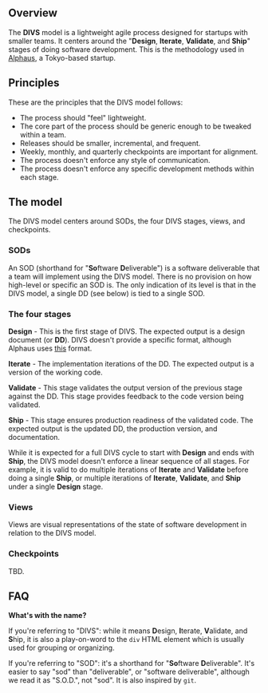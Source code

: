 ## Overview

The **DIVS** model is a lightweight agile process designed for startups with smaller teams. It centers around the "**Design**, **Iterate**, **Validate**, and **Ship**" stages of doing software development. This is the methodology used in [Alphaus](https://www.linkedin.com/company/alphaus/), a Tokyo-based startup.

## Principles

These are the principles that the DIVS model follows:

* The process should "feel" lightweight.
* The core part of the process should be generic enough to be tweaked within a team.
* Releases should be smaller, incremental, and frequent.
* Weekly, monthly, and quarterly checkpoints are important for alignment.
* The process doesn't enforce any style of communication.
* The process doesn't enforce any specific development methods within each stage.

## The model

The DIVS model centers around SODs, the four DIVS stages, views, and checkpoints.

### SODs

An SOD (shorthand for "**So**ftware **D**eliverable") is a software deliverable that a team will implement using the DIVS model. There is no provision on how high-level or specific an SOD is. The only indication of its level is that in the DIVS model, a single DD (see below) is tied to a single SOD.

### The four stages

**Design** - This is the first stage of DIVS. The expected output is a design document (or **DD**). DIVS doesn't provide a specific format, although Alphaus uses [this](https://github.com/alphauslabs/dd-fmt) format.

**Iterate** - The implementation iterations of the DD. The expected output is a version of the working code.

**Validate** - This stage validates the output version of the previous stage against the DD. This stage provides feedback to the code version being validated.

**Ship** - This stage ensures production readiness of the validated code. The expected output is the updated DD, the production version, and documentation.

While it is expected for a full DIVS cycle to start with **Design** and ends with **Ship**, the DIVS model doesn't enforce a linear sequence of all stages. For example, it is valid to do multiple iterations of **Iterate** and **Validate** before doing a single **Ship**, or multiple iterations of **Iterate**, **Validate**, and **Ship** under a single **Design** stage.

### Views

Views are visual representations of the state of software development in relation to the DIVS model.

### Checkpoints

TBD.

## FAQ

**What's with the name?**

If you're referring to "DIVS": while it means **D**esign, **I**terate, **V**alidate, and **S**hip, it is also a play-on-word to the `div` HTML element which is usually used for grouping or organizing.

If you're referring to "SOD": it's a shorthand for "**So**ftware **D**eliverable". It's easier to say "sod" than "deliverable", or "software deliverable", although we read it as "S.O.D.", not "sod". It is also inspired by `git`.
